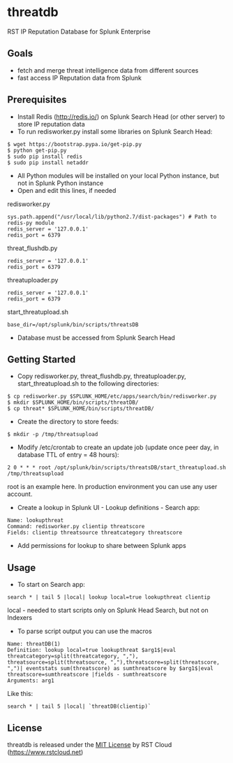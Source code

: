 # threatdb

RST IP Reputation Database for Splunk Enterprise

## Goals

- fetch and merge threat intelligence data from different sources
- fast access IP Reputation data from Splunk

## Prerequisites

- Install Redis (http://redis.io/) on Splunk Search Head (or other server) to store IP reputation data
- To run redisworker.py install some libraries on Splunk Search Head:

```
$ wget https://bootstrap.pypa.io/get-pip.py
$ python get-pip.py
$ sudo pip install redis 
$ sudo pip install netaddr
```
- All Python modules will be installed on your local Python instance, but not in Splunk Python instance
- Open and edit this lines, if needed

redisworker.py 
```
sys.path.append("/usr/local/lib/python2.7/dist-packages") # Path to redis-py module
redis_server = '127.0.0.1'
redis_port = 6379
```

threat_flushdb.py
```
redis_server = '127.0.0.1'
redis_port = 6379
```

threatuploader.py
```
redis_server = '127.0.0.1'
redis_port = 6379
```

start_threatupload.sh
```
base_dir=/opt/splunk/bin/scripts/threatsDB
```

- Database must be accessed from Splunk Search Head 

## Getting Started

- Copy redisworker.py, threat_flushdb.py, threatuploader.py, start_threatupload.sh to the following directories:

```
$ cp redisworker.py $SPLUNK_HOME/etc/apps/search/bin/redisworker.py
$ mkdir $SPLUNK_HOME/bin/scripts/threatDB/
$ cp threat* $SPLUNK_HOME/bin/scripts/threatDB/
```

- Create the directory to store feeds:

```
$ mkdir -p /tmp/threatsupload
```

- Modify /etc/crontab to create an update job (update once peer day, in database TTL of entry = 48 hours):

```
2 0 * * * root /opt/splunk/bin/scripts/threatsDB/start_threatupload.sh /tmp/threatsupload
```
root is an example here. In production environment you can use any user account.

- Create a lookup in Splunk UI - Lookup definitions - Search app:

```
Name: lookupthreat
Command: redisworker.py clientip threatscore
Fields: clientip threatsource threatcategory threatscore
```

- Add permissions for lookup to share between Splunk apps

## Usage

- To start on Search app:
 
```
search * | tail 5 |local| lookup local=true lookupthreat clientip
```
local - needed to start scripts only on Splunk Head Search, but not on Indexers

- To parse script output you can use the macros

```
Name: threatDB(1)
Definition: lookup local=true lookupthreat $arg1$|eval threatcategory=split(threatcategory, ","), threatsource=split(threatsource, ","),threatscore=split(threatscore, ",")| eventstats sum(threatscore) as sumthreatscore by $arg1$|eval threatscore=sumthreatscore |fields - sumthreatscore
Arguments: arg1
```

Like this:

```
search * | tail 5 |local| `threatDB(clientip)`
```

## License
threatdb is released under the [MIT License](MIT-LICENSE) by RST Cloud (https://www.rstcloud.net)

